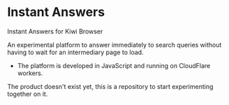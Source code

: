 # Instant Answers
Instant Answers for Kiwi Browser

An experimental platform to answer immediately to search queries without having to wait for an intermediary page to load.

- The platform is developed in JavaScript and running on CloudFlare workers.

The product doesn't exist yet, this is a repository to start experimenting together on it.
